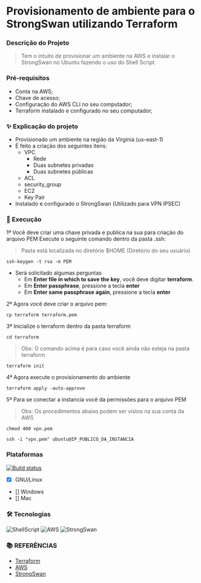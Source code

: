 # Provisionamento de ambiente para o StrongSwan utilizando Terraform

### Descrição do Projeto
> Tem o intuito de provisionar um ambiente na AWS e instalar o StrongSwan no Ubuntu
> fazendo o uso do Shell Script.
### Pré-requisitos

- Conta na AWS;
- Chave de acesso;
- Configuração do AWS CLI no seu computador;
- Terraform instalado e configurado no seu computador;

### ✨ Explicação do projeto
- Provisionado um ambiente na região da Virginia (us-east-1)
- É feito a criação dos seguintes itens:
    - VPC
        - Rede
        - Duas subnetes privadas
        - Duas subnetes públicas
    - ACL
    - security_group
    - EC2
    - Key Pair
- Instalado e configurado o StrongSwan (Utilizado para VPN IPSEC)

### 🚀 Execução

1ª Você deve criar uma chave privada e publica na sua para criação do arquivo PEM
Execute o seguinte comando dentro da pasta .ssh:
> Pasta está localizada no diretório $HOME (Diretório do seu usuário)

```console
ssh-keygen -t rsa -m PEM
```

- Será solicitado algumas perguntas
    - Em **Enter file in which to save the key**, você deve digitar **terraform**.
    - Em **Enter passphrase**, pressione a tecla **enter**
    - Em **Enter same passphrase again**, pressione a tecla **enter**

2ª Agora você deve criar o arquivo pem:

```console
cp terraform terraform.pem
```

3ª Inicialize o terraform dentro da pasta terraform

```console
cd terraform
```
> Obs: O comando acima é para caso você ainda não esteja na pasta terraform

```console
terraform init
```

4ª Agora execute o provisionamento do ambiente

```console
terraform apply -auto-approve
```

5ª Para se conectar a instancia você da permissões para o arquivo PEM

> Obs: Os procedimentos abaixo podem ser vistos na sua conta da AWS

```console
chmod 400 vpn.pem
```

```console
ssh -i "vpn.pem" ubuntu@IP_PUBLICO_DA_INSTANCIA
```

### Plataformas

[![Build status](https://img.shields.io/github/workflow/status/simple-icons/simple-icons/Verify/develop?logo=github)](https://github.com/simple-icons/simple-icons/actions?query=workflow%3AVerify+branch%3Adevelop)

- [x] GNU/Linux
- [] Windows
- [] Mac

### 🛠 Tecnologias

![ShellScript](https://img.shields.io/badge/-ShellScript-000000?style=for-the-badge&logo=gnu-bash&logoColor=white)
![AWS](https://img.shields.io/badge/-AWS-000000?style=for-the-badge&logo=amazon-aws&logoColor=white)
![StrongSwan](https://img.shields.io/badge/-strongSwan-000000?style=for-the-badge&logo=strongswan&logoColor=white)


### **:books: REFERÊNCIAS**

- [Terraform](https://registry.terraform.io/providers/hashicorp/aws/latest/docs)
- [AWS](https://aws.amazon.com/pt/cli/)
- [StrongSwan](https://wiki.strongswan.org/projects/strongswan/wiki/UserDocumentation)
